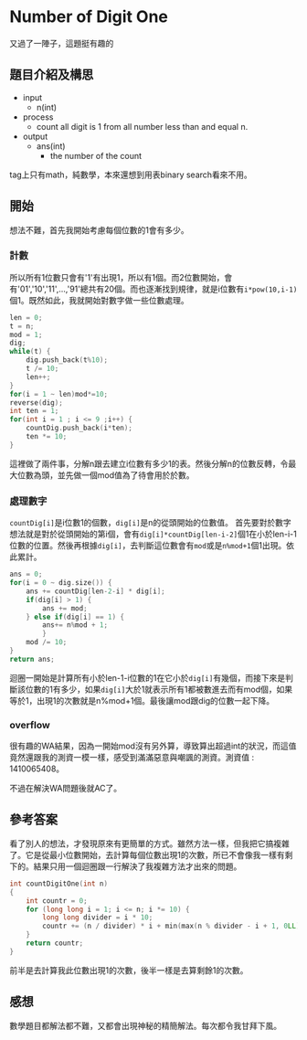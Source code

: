 # Number of Digit One
又過了一陣子，這題挺有趣的
## 題目介紹及構思
- input
  - n(int)
- process
  - count all digit is 1 from all number less than and equal n.
- output
  - ans(int)
    - the number of the count

tag上只有math，純數學，本來還想到用表binary search看來不用。

## 開始
想法不難，首先我開始考慮每個位數的1會有多少。

### 計數
所以所有1位數只會有'1'有出現1，所以有1個。而2位數開始，會有'01','10','11',...,'91'總共有20個。而也逐漸找到規律，就是i位數有`i*pow(10,i-1)`個1。既然如此，我就開始對數字做一些位數處理。
```C++ =
len = 0;
t = n;
mod = 1;
dig;
while(t) {
    dig.push_back(t%10);
    t /= 10;
    len++;
}
for(i = 1 ~ len)mod*=10;
reverse(dig);
int ten = 1;
for(int i = 1 ; i <= 9 ;i++) {
    countDig.push_back(i*ten);
    ten *= 10;
}
```
這裡做了兩件事，分解n跟去建立i位數有多少1的表。然後分解n的位數反轉，令最大位數為頭，並先做一個mod值為了待會用於於數。

### 處理數字
`countDig[i]`是i位數1的個數，`dig[i]`是n的從頭開始的位數值。
首先要對於數字想法就是對於從頭開始的第i個，會有`dig[i]*countDig[len-i-2]`個1在小於len-i-1位數的位置。然後再根據`dig[i]`，去判斷這位數會有`mod`或是`n%mod+1`個1出現。依此累計。

```C++ =
ans = 0;
for(i = 0 ~ dig.size()) {
    ans += countDig[len-2-i] * dig[i];
    if(dig[i] > 1) {
        ans += mod;
    } else if(dig[i] == 1) {
        ans+= n%mod + 1;
        }
    mod /= 10;
}
return ans;
```
迴圈一開始是計算所有小於len-1-i位數的1在它小於`dig[i]`有幾個，而接下來是判斷該位數的1有多少，如果`dig[i]`大於1就表示所有1都被數進去而有mod個，如果等於1，出現1的次數就是n%mod+1個。最後讓mod跟dig的位數一起下降。

### overflow
很有趣的WA結果，因為一開始mod沒有另外算，導致算出超過int的狀況，而這值竟然還跟我的測資一模一樣，感受到滿滿惡意與嘲諷的測資。測資值 : 1410065408。

不過在解決WA問題後就AC了。

## 參考答案
看了別人的想法，才發現原來有更簡單的方式。雖然方法一樣，但我把它搞複雜了。它是從最小位數開始，去計算每個位數出現1的次數，所已不會像我一樣有剩下的。結果只用一個迴圈跟一行解決了我複雜方法才出來的問題。

```C++ =
int countDigitOne(int n)
{
    int countr = 0;
    for (long long i = 1; i <= n; i *= 10) {
        long long divider = i * 10;
        countr += (n / divider) * i + min(max(n % divider - i + 1, 0LL), i);
    }
    return countr;
}
```
前半是去計算我此位數出現1的次數，後半一樣是去算剩餘1的次數。

## 感想
數學題目都解法都不難，又都會出現神秘的精簡解法。每次都令我甘拜下風。


